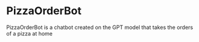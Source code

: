 # PizzaOrderBot
PizzaOrderBot is a chatbot created on the GPT model that takes the orders of a pizza at home
